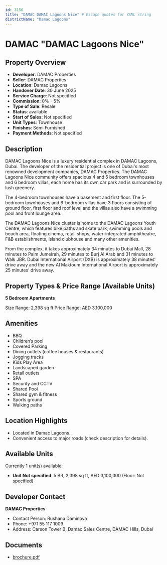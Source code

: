 ```yaml
---
id: 3156
title: "DAMAC DAMAC Lagoons Nice" # Escape quotes for YAML string
districtName: "Damac Lagoons"
---
```


# DAMAC "DAMAC Lagoons Nice"

## Property Overview
- **Developer**: DAMAC Properties
- **Seller**: DAMAC Properties
- **Location**: Damac Lagoons
- **Handover Date**: 30 June 2025
- **Service Charge**: Not specified
- **Commission**: 0% - 5%
- **Type of Sale**: Resale
- **Status**: available
- **Start of Sales**: Not specified
- **Unit Types**: Townhouse
- **Finishes**: Semi Furnished
- **Payment Methods**: Not specified

## Description
DAMAC Lagoons Nice is a luxury residential complex in DAMAC Lagoons, Dubai. The developer of the residential project is one of Dubai's most renowned development companies, DAMAC Properties. The DAMAC Lagoons Nice community offers spacious 4 and 5 bedroom townhouses and 6 bedroom villas, each home has its own car park and is surrounded by lush greenery.

The 4-bedroom townhouses have a basement and first floor. The 5-bedroom townhouses and 6-bedroom villas have 3 floors consisting of ground floor, first floor and roof level and the villas also have a swimming pool and front lounge area.

The DAMAC Lagoons Nice cluster is home to the DAMAC Lagoons Youth Centre, which features bike paths and skate park, swimming pools and beach area, floating cinema, retail shops, water-integrated amphitheatre, F&B establishments, island clubhouse and many other amenities.

From the complex, it takes approximately 34 minutes to Dubai Mall, 28 minutes to Palm Jumeirah, 29 minutes to Burj Al Arab and 31 minutes to Walk JBR. Dubai International Airport (DXB) is approximately 38 minutes‘ drive away and the new Al Maktoum International Airport is approximately 25 minutes’ drive away.

## Property Types & Price Range (Available Units)
**5 Bedroom Apartments**

Size Range: 2,398 sq ft
Price Range: AED 3,100,000

## Amenities
- BBQ
- Children’s pool
- Covered Parking
- Dining outlets  (coffee houses & restaurants)
- Jogging tracks
- Kids Play Area
- Landscaped garden
- Retail outlets
- SPA
- Security and CCTV
- Shared Pool
- Shared gym & fitness
- Sports ground
- Walking paths

## Location Highlights
- Located in Damac Lagoons.
- Convenient access to major roads (check description for details).

## Available Units
Currently 1 unit(s) available:
- **Unit Not specified**: 5 BR, 2,398 sq ft, AED 3,100,000 (Floor: Not specified)

## Developer Contact
**DAMAC Properties**
- Contact Person: Rushana Daminova
- Phone: +971 55 117 1009
- Address: Carson Tower B, Damac Sales Centre, DAMAC Hills, Dubai

## Documents
- [brochure.pdf](https://cdn.geniemap.net/2024/09/25/zPnnuvIODPXUkhSW3uYLjJFKAWiQZkmken8VIWHF.pdf)
